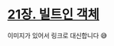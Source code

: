 # [21장. 빌트인 객체](https://hongbi.notion.site/21-56dfcaecb282430a80b2bef3740f0844)

이미지가 있어서 링크로 대신합니다 😅
